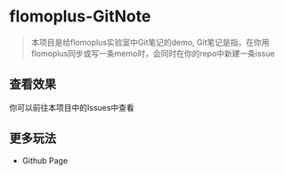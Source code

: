 # flomoplus-GitNote

> 本项目是给flomoplus实验室中Git笔记的demo, Git笔记是指，在你用flomoplus同步或写一条memo时，会同时在你的repo中新建一条issue

## 查看效果

你可以前往本项目中的Issues中查看


## 更多玩法

- Github Page


